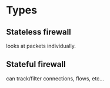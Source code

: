 # Types
## Stateless firewall
looks at packets individually.
## Stateful firewall
can track/filter connections, flows, etc...
